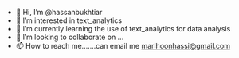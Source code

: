- 👋 Hi, I’m @hassanbukhtiar
- 👀 I’m interested in text_analytics
- 🌱 I’m currently learning the use of text_analytics for data analysis
- 💞️ I’m looking to collaborate on ...
- 📫 How to reach me.......can email me marihoonhassi@gmail.com

<!---
hassanbukhtiar/hassanbukhtiar is a ✨ special ✨ repository because its `README.md` (this file) appears on your GitHub profile.
You can click the Preview link to take a look at your changes.
--->
